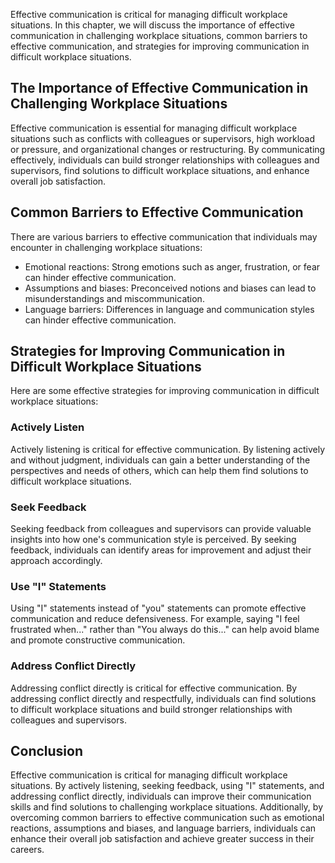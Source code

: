 
Effective communication is critical for managing difficult workplace situations. In this chapter, we will discuss the importance of effective communication in challenging workplace situations, common barriers to effective communication, and strategies for improving communication in difficult workplace situations.

The Importance of Effective Communication in Challenging Workplace Situations
-----------------------------------------------------------------------------

Effective communication is essential for managing difficult workplace situations such as conflicts with colleagues or supervisors, high workload or pressure, and organizational changes or restructuring. By communicating effectively, individuals can build stronger relationships with colleagues and supervisors, find solutions to difficult workplace situations, and enhance overall job satisfaction.

Common Barriers to Effective Communication
------------------------------------------

There are various barriers to effective communication that individuals may encounter in challenging workplace situations:

* Emotional reactions: Strong emotions such as anger, frustration, or fear can hinder effective communication.
* Assumptions and biases: Preconceived notions and biases can lead to misunderstandings and miscommunication.
* Language barriers: Differences in language and communication styles can hinder effective communication.

Strategies for Improving Communication in Difficult Workplace Situations
------------------------------------------------------------------------

Here are some effective strategies for improving communication in difficult workplace situations:

### Actively Listen

Actively listening is critical for effective communication. By listening actively and without judgment, individuals can gain a better understanding of the perspectives and needs of others, which can help them find solutions to difficult workplace situations.

### Seek Feedback

Seeking feedback from colleagues and supervisors can provide valuable insights into how one's communication style is perceived. By seeking feedback, individuals can identify areas for improvement and adjust their approach accordingly.

### Use "I" Statements

Using "I" statements instead of "you" statements can promote effective communication and reduce defensiveness. For example, saying "I feel frustrated when..." rather than "You always do this..." can help avoid blame and promote constructive communication.

### Address Conflict Directly

Addressing conflict directly is critical for effective communication. By addressing conflict directly and respectfully, individuals can find solutions to difficult workplace situations and build stronger relationships with colleagues and supervisors.

Conclusion
----------

Effective communication is critical for managing difficult workplace situations. By actively listening, seeking feedback, using "I" statements, and addressing conflict directly, individuals can improve their communication skills and find solutions to challenging workplace situations. Additionally, by overcoming common barriers to effective communication such as emotional reactions, assumptions and biases, and language barriers, individuals can enhance their overall job satisfaction and achieve greater success in their careers.
